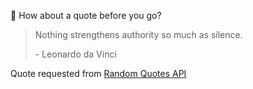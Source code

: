 📣 How about a quote before you go?

> Nothing strengthens authority so much as silence.
>
> <p>- Leonardo da Vinci</p>

Quote requested from [Random Quotes API](https://github.com/lukePeavey/quotable)
